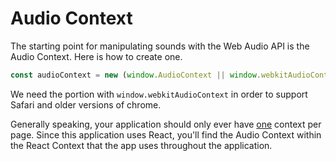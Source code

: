 # Audio Context

The starting point for manipulating sounds with the Web Audio API is the Audio Context. Here is how to create one.

```javascript
const audioContext = new (window.AudioContext || window.webkitAudioContext)();
```

We need the portion with `window.webkitAudioContext` in order to support Safari and older versions of chrome.

Generally speaking, your application should only ever have [one](https://developers.google.com/web/updates/2012/01/Web-Audio-FAQ#q_how_many_audio_contexts_should_i_have) context per page. Since this application uses React, you'll find the Audio Context within the React Context that the app uses throughout the application.
